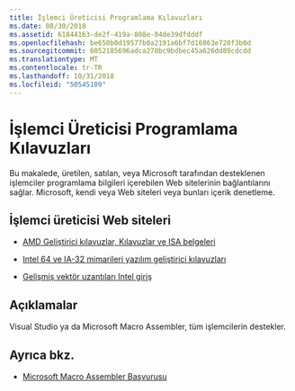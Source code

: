 ```yaml
---
title: İşlemci Üreticisi Programlama Kılavuzları
ms.date: 08/30/2018
ms.assetid: 61844163-de2f-419a-808e-04de39dfdddf
ms.openlocfilehash: be650b0d19577b0a2191a6bf7d16063e720f3b0d
ms.sourcegitcommit: 6052185696adca270bc9bdbec45a626dd89cdcdd
ms.translationtype: MT
ms.contentlocale: tr-TR
ms.lasthandoff: 10/31/2018
ms.locfileid: "50545109"
---
```

# <a name="processor-manufacturer-programming-manuals"></a>İşlemci Üreticisi Programlama Kılavuzları

Bu makalede, üretilen, satılan, veya Microsoft tarafından desteklenen işlemciler programlama bilgileri içerebilen Web sitelerinin bağlantılarını sağlar. Microsoft, kendi veya Web siteleri veya bunları içerik denetleme.

## <a name="processor-manufacturer-websites"></a>İşlemci üreticisi Web siteleri

- [AMD Geliştirici kılavuzlar, Kılavuzlar ve ISA belgeleri](https://developer.amd.com/resources/developer-guides-manuals/)

- [Intel 64 ve IA-32 mimarileri yazılım geliştirici kılavuzları](https://software.intel.com/articles/intel-sdm)

- [Gelişmiş vektör uzantıları Intel giriş](https://software.intel.com/articles/introduction-to-intel-advanced-vector-extensions)

## <a name="remarks"></a>Açıklamalar

Visual Studio ya da Microsoft Macro Assembler, tüm işlemcilerin destekler.

## <a name="see-also"></a>Ayrıca bkz.

- [Microsoft Macro Assembler Başvurusu](../../assembler/masm/microsoft-macro-assembler-reference.md)
